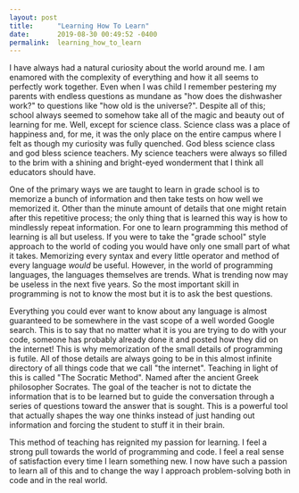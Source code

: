 ```yaml
---
layout: post
title:      "Learning How To Learn"
date:       2019-08-30 00:49:52 -0400
permalink:  learning_how_to_learn
---
```




I have always had a natural curiosity about the world around me. I am enamored with the complexity of everything 
and how it all seems to perfectly work together. Even when I was child I remember pestering my parents with endless
questions as mundane as "how does  the dishwasher work?" to questions like "how old is the universe?".  Despite all
of this; school always seemed to somehow take all of the magic and beauty out of learning for me. Well, except for
science class. Science class was a place of happiness and, for me, it was the only place on the entire campus where
I felt as though my curiosity was fully quenched. God bless science class and god bless science teachers. My
 science teachers were always so filled to the brim with a shining and bright-eyed wonderment that I  think all
 educators should have. 
		
One of the primary ways we are taught to learn in grade school is to memorize a bunch of information and then
take tests on how well we memorized it. Other than the minute amount of details that one might retain after this
repetitive process; the only thing that is learned this way is how to mindlessly repeat information. For one to
learn programming this method of learning is all but useless. If you were to take the "grade school" style approach
to the world of coding you would have only one small part of what it takes. Memorizing every syntax and every little
operator and method of every language *would* be useful. However, in the world of programming languages, the
languages themselves are trends. What is trending now may be useless in the next five years. So the most important
skill in programming is not to know the most but it is to ask the best questions. 

Everything you could ever want to know about any language is almost guaranteed to be somewhere in the vast
scope of a well worded Google search. This is to say that no matter what it is you are trying to do with your code,
someone has probably already done it and posted how they did on the internet! This is why memorization of the small
details of programming is futile. All of those details are always going to be in this almost infinite directory of all 
things code that we call "the internet".  Teaching in light of this is called "The Socratic Method". Named after the 
ancient Greek philosopher Socrates. The goal of the teacher is not to dictate the information that is to be learned 
but to guide the conversation through a series of questions toward the answer that is sought. This is a powerful tool 
that actually shapes the way one thinks instead of just handing out information and forcing the student to stuff it in 
their brain.
	
This method of teaching has reignited my passion for learning. I feel a strong pull towards the world of 
programming and code. I feel a real sense of satisfaction every time I learn something new. I now have such a passion 
to learn all of this and to change the way I approach problem-solving both in code and in the real world.
